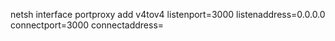netsh interface portproxy add v4tov4 listenport=3000 listenaddress=0.0.0.0 connectport=3000 connectaddress=<wsl ip address>